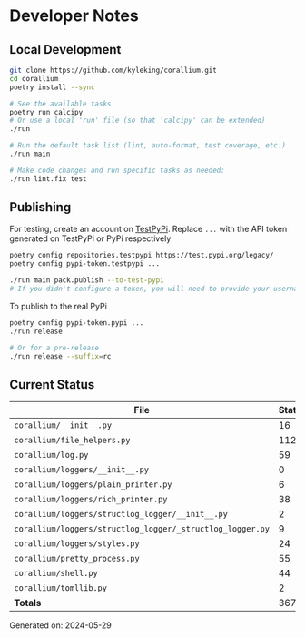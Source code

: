 # Developer Notes

## Local Development

```sh
git clone https://github.com/kyleking/corallium.git
cd corallium
poetry install --sync

# See the available tasks
poetry run calcipy
# Or use a local 'run' file (so that 'calcipy' can be extended)
./run

# Run the default task list (lint, auto-format, test coverage, etc.)
./run main

# Make code changes and run specific tasks as needed:
./run lint.fix test
```

## Publishing

For testing, create an account on [TestPyPi](https://test.pypi.org/legacy/). Replace `...` with the API token generated on TestPyPi or PyPi respectively

```sh
poetry config repositories.testpypi https://test.pypi.org/legacy/
poetry config pypi-token.testpypi ...

./run main pack.publish --to-test-pypi
# If you didn't configure a token, you will need to provide your username and password to publish
```

To publish to the real PyPi

```sh
poetry config pypi-token.pypi ...
./run release

# Or for a pre-release
./run release --suffix=rc
```

## Current Status

<!-- {cts} COVERAGE -->
| File                                                      |   Statements |   Missing |   Excluded | Coverage   |
|-----------------------------------------------------------|--------------|-----------|------------|------------|
| `corallium/__init__.py`                                   |           16 |         0 |         24 | 100.0%     |
| `corallium/file_helpers.py`                               |          112 |        32 |         12 | 62.7%      |
| `corallium/log.py`                                        |           59 |         1 |          0 | 94.4%      |
| `corallium/loggers/__init__.py`                           |            0 |         0 |          0 | 100.0%     |
| `corallium/loggers/plain_printer.py`                      |            6 |         0 |          0 | 100.0%     |
| `corallium/loggers/rich_printer.py`                       |           38 |         8 |          0 | 72.2%      |
| `corallium/loggers/structlog_logger/__init__.py`          |            2 |         0 |          3 | 100.0%     |
| `corallium/loggers/structlog_logger/_structlog_logger.py` |            9 |         0 |          0 | 100.0%     |
| `corallium/loggers/styles.py`                             |           24 |         0 |          0 | 93.3%      |
| `corallium/pretty_process.py`                             |           55 |        55 |          0 | 0.0%       |
| `corallium/shell.py`                                      |           44 |         3 |          0 | 91.9%      |
| `corallium/tomllib.py`                                    |            2 |         0 |          2 | 100.0%     |
| **Totals**                                                |          367 |        99 |         41 | 67.9%      |

Generated on: 2024-05-29
<!-- {cte} -->
